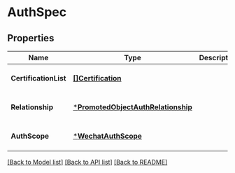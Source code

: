# AuthSpec

## Properties
Name | Type | Description | Notes
------------ | ------------- | ------------- | -------------
**CertificationList** | [**[]Certification**](certification.md) |  | [optional] [default to null]
**Relationship** | [***PromotedObjectAuthRelationship**](PromotedObjectAuthRelationship.md) |  | [optional] [default to null]
**AuthScope** | [***WechatAuthScope**](WechatAuthScope.md) |  | [optional] [default to null]

[[Back to Model list]](../README.md#documentation-for-models) [[Back to API list]](../README.md#documentation-for-api-endpoints) [[Back to README]](../README.md)


